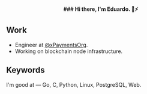 <div align="center">
  <p>
    <strong>### Hi there, I'm Eduardo. 👋⚡</strong>
  </p>
  <!-- <a href="https://blockdaemon.com"><img src="./work_badge.svg" /></a> -->
</div>

## Work

- Engineer at [@xPaymentsOrg](https://github.com/xpaymentsorg).
- Working on blockchain node infrastructure.

## Keywords

I'm good at — Go, C, Python, Linux, PostgreSQL, Web.

<!--
**genisyskernel/genisyskernel** is a ✨ _special_ ✨ repository because its `README.md` (this file) appears on your GitHub profile.

Here are some ideas to get you started:

- 🔭 I’m currently working on ...
- 🌱 I’m currently learning ...
- 👯 I’m looking to collaborate on ...
- 🤔 I’m looking for help with ...
- 💬 Ask me about ...
- 📫 How to reach me: ...
- 😄 Pronouns: ...
- ⚡ Fun fact: ...
-->
